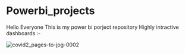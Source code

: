 # Powerbi_projects
Hello Everyone
This is my power bi porject repository
Highly intractive dashboards :-

![covid2_pages-to-jpg-0002](https://github.com/AlexMehra/Powerbi_projects/assets/97596475/a5dcff33-e0a6-47bc-bd42-b6f21f150836)

